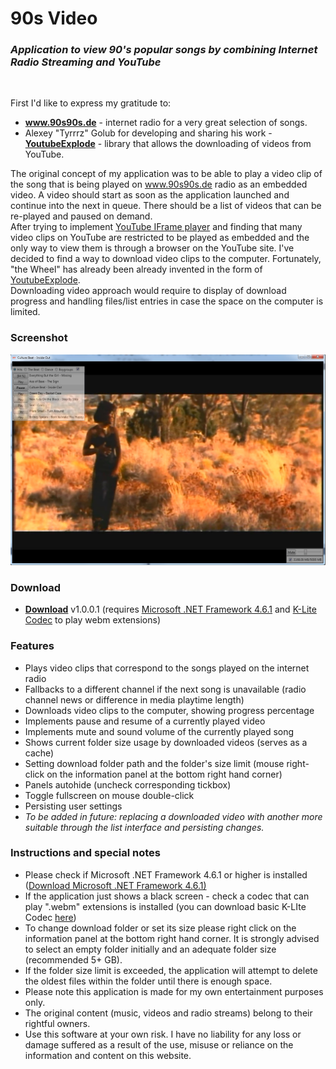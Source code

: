 <div class="container text-center">
    <h1 class="text-center"> 90s Video</h1>
    <h3><i>Application to view 90's popular songs by combining Internet Radio Streaming and YouTube</i></h3>
</div>


<div>
    <br />
    <p>
        First I'd like to express my gratitude to:
        <ul>
            <li><strong><a href="http://www.90s90s.de" target="_blank">www.90s90s.de</a></strong> - internet radio for a very great selection of songs.</li>
            <li>
                Alexey "Tyrrrz" Golub for developing and sharing his work - <strong><a href="https://github.com/Tyrrrz/YoutubeExplode" target="_blank">YoutubeExplode</a></strong>
                - library that allows the downloading of videos from YouTube.
            </li>
        </ul>
    </p>
    <p>
        The original concept of my application was to be able to play a video clip of the song that is being played on <a href="http://www.90s90s.de" target="_blank">www.90s90s.de</a>
        radio as an embedded video. A video should start as soon as the application launched and continue into the next in queue. There should be a list of videos that
        can be re-played and paused on demand.
        <br />
        After trying to implement <a href="https://developers.google.com/youtube/iframe_api_reference" target="_blank">YouTube IFrame player</a> and finding that many video clips on
        YouTube are restricted to be played as embedded and the only way to view them is through
        a browser on the YouTube site. I've decided to find a way to download video clips to the computer. Fortunately, "the Wheel" has already been already invented in the form of
        <a href="https://github.com/Tyrrrz/YoutubeExplode" target="_blank">YoutubeExplode</a>.
        <br />
        Downloading video approach would require to display of download progress and handling files/list entries in case the space on the computer is limited.
    </p>
</div>

<div>
    <div class="col-md-8">
    <h3>Screenshot</h3>
        <img src="https://github.com/MaxiGen78/90sVideo/blob/master/90s-2.jpg" />
    </div>

<div>
    <h3>Download</h3>
        <ul>
            <li>
             <strong><a href="https://romaxsolutions.net/Download/90s.msi">Download</a></strong> v1.0.0.1 (requires <a href="https://www.microsoft.com/en-gb/download/details.aspx?id=49981" target="_blank">Microsoft .NET Framework 4.6.1</a> and 
                     <a href="https://www.codecguide.com/download_k-lite_codec_pack_basic.htm" target="_blank">K-Lite Codec</a> to play webm extensions)</li> 

</div>


<h3>Features</h3>
<ul>
            <li>Plays video clips that correspond to the songs played on the internet radio</li>
            <li>Fallbacks to a different channel if the next song is unavailable (radio channel news or difference in media playtime length)</li>
            <li>Downloads video clips to the computer, showing progress percentage</li>
            <li>Implements pause and resume of a currently played video</li>
            <li>Implements mute and sound volume of the currently played song</li>
            <li>Shows current folder size usage by downloaded videos (serves as a cache)</li>
            <li>Setting download folder path and the folder's size limit (mouse right-click on the information panel at the bottom right hand corner) </li>
            <li>Panels autohide (uncheck corresponding tickbox)</li>
            <li>Toggle fullscreen on mouse double-click</li>
            <li>Persisting user settings</li>
            <li> <i>To be added in future: replacing a downloaded video with another more suitable through the list interface and persisting changes.</i></li>
</ul>


<h3>Instructions and special notes</h3>
        <ul>
            <li>Please check if Microsoft .NET Framework 4.6.1 or higher is installed (<a href="https://www.microsoft.com/en-gb/download/details.aspx?id=49981" target="_blank">Download Microsoft .NET Framework 4.6.1)</a></li>
            <li>
                If the application just shows a black screen - check a codec that can play ".webm" extensions is installed
                (you can download basic K-LIte Codec <a href="https://www.codecguide.com/download_k-lite_codec_pack_basic.htm" target="_blank">here</a>)
            </li>
            <li>
                To change download folder or set its size please right click on the information panel at the bottom right hand corner. It is strongly advised to select an empty folder initially
                and an adequate folder size (recommended 5+ GB).
            </li>
            <li>If the folder size limit is exceeded, the application will attempt to delete the oldest files within the folder until there is enough space.</li>
            <li>Please note this application is made for my own entertainment purposes only.</li>
            <li>The original content (music, videos and radio streams) belong to their rightful owners.</li>
            <li>Use this software at your own risk. I have no liability for any loss or damage suffered as a result of the use, misuse or reliance on the information and content on this website.</li>

 

